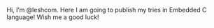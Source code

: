  Hi, I’m @leshcom. Here I am going to publish my tries in Embedded C language! Wish me a good luck!
